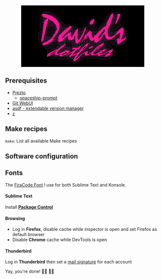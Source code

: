 <p align="center">
  <img src="images/export/header.gif">
</p>

## Prerequisites
- [Prezto](https://github.com/sorin-ionescu/prezto)
  - [spaceship-prompt](https://github.com/denysdovhan/spaceship-prompt)
- [Git WebUI](https://github.com/alberthier/git-webui)
- [asdf - extendable version manager](https://github.com/asdf-vm/asdf)
- [z](https://github.com/rupa/z)

## Make recipes
`make`: List all available Make recipes

## Software configuration
## Fonts
The [FiraCode Font](https://github.com/tonsky/FiraCode) I use for both Sublime Text and Konsole.

#### Sublime Text
Install [**Package Control**](https://packagecontrol.io/installation)

#### Browsing
* Log in **Firefox**, disable cache while inspector is open and set Firefox as default browser
* Disable **Chrome** cache while DevTools is open

#### Thunderbird
Log in **Thunderbird** then set a [mail signature](https://github.com/wearemd/wearemd_mail_signatures) for each account

Yay, you're done! 👏🏻 👏🏻
